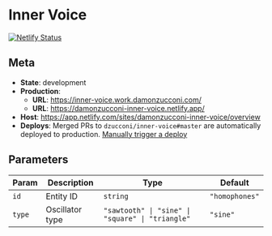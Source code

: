 # Inner Voice

[![Netlify Status](https://api.netlify.com/api/v1/badges/3ca83e58-a6c8-44cf-94ea-00e848998071/deploy-status)](https://app.netlify.com/sites/damonzucconi-inner-voice/deploys)

## Meta

- **State**: development
- **Production**:
  - **URL**: https://inner-voice.work.damonzucconi.com/
  - **URL**: https://damonzucconi-inner-voice.netlify.app/
- **Host**: https://app.netlify.com/sites/damonzucconi-inner-voice/overview
- **Deploys**: Merged PRs to `dzucconi/inner-voice#master` are automatically deployed to production. [Manually trigger a deploy](https://app.netlify.com/sites/damonzucconi-inner-voice/deploys)

## Parameters

| Param  | Description     | Type                                             | Default        |
| ------ | --------------- | ------------------------------------------------ | -------------- |
| `id`   | Entity ID       | `string`                                         | `"homophones"` |
| `type` | Oscillator type | `"sawtooth" \| "sine" \| "square" \| "triangle"` | `"sine"`       |
